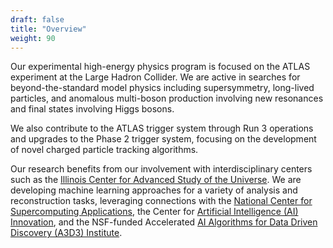 ```yaml
---
draft: false
title: "Overview"
weight: 90
---
```


Our experimental high-energy physics program is focused on the ATLAS experiment at the Large Hadron Collider.  We are active in searches for beyond-the-standard model physics including supersymmetry, long-lived particles, and anomalous multi-boson production involving new resonances and final states involving Higgs bosons.

We also contribute to the ATLAS trigger system through Run 3 operations and upgrades to the Phase 2 trigger system, focusing on the development of novel charged particle tracking algorithms.

Our research benefits from our involvement with interdisciplinary centers such as the [Illinois Center for Advanced Study of the Universe](https://icasu.illinois.edu). We are developing machine learning approaches for a variety of analysis and reconstruction tasks, leveraging connections with the [National Center for Supercomputing Applications](https://www.ncsa.illinois.edu), the Center for [Artificial Intelligence (AI) Innovation](https://ai.ncsa.illinois.edu), and the NSF-funded Accelerated [AI Algorithms for Data Driven Discovery (A3D3) Institute](https://a3d3.ai).